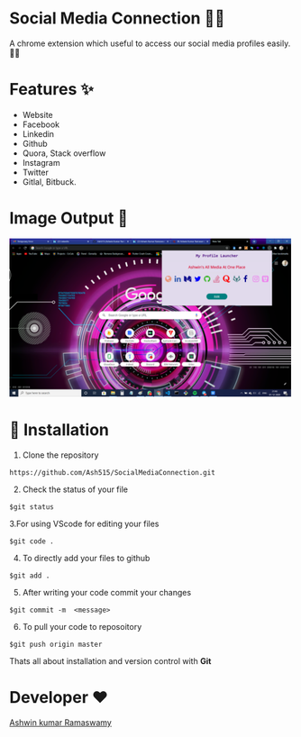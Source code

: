 # Social Media Connection 👨‍💻

A chrome extension which useful to access our social media profiles easily.🤟📱

# Features ✨
- Website
- Facebook
- Linkedin
- Github
- Quora, Stack overflow
- Instagram
- Twitter
- Gitlal, Bitbuck.

# Image Output 🤩

<img src="SocialMediaLauncher.png" width=500px>


# 🚀&nbsp;Installation 
1. Clone the repository 
```
https://github.com/Ash515/SocialMediaConnection.git
```
2. Check the status of your file 
```
$git status
```

3.For using VScode for editing your files 
```
$git code .
```
4. To directly add your files to github
```
$git add .
```
5. After writing your code commit your changes 
```
$git commit -m  <message>
```
6. To pull your code to reposoitory
```
$git push origin master
```
Thats all about installation and version control with **Git**

# Developer ❤
[Ashwin kumar Ramaswamy](https://github.com/Ash515)




